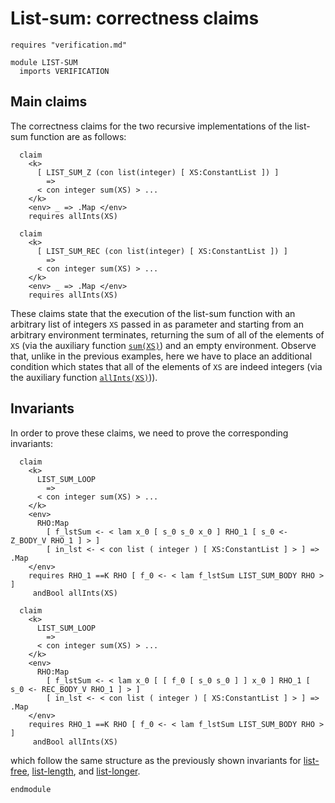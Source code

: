 # List-sum: correctness claims

```k
requires "verification.md"

module LIST-SUM
  imports VERIFICATION
```

## Main claims

The correctness claims for the two recursive implementations of the list-sum
function are as follows:

```k
  claim
    <k>
      [ LIST_SUM_Z (con list(integer) [ XS:ConstantList ]) ]
        =>
      < con integer sum(XS) > ...
    </k>
    <env> _ => .Map </env>
    requires allInts(XS)

  claim
    <k>
      [ LIST_SUM_REC (con list(integer) [ XS:ConstantList ]) ]
        =>
      < con integer sum(XS) > ...
    </k>
    <env> _ => .Map </env>
    requires allInts(XS)
```

These claims state that the execution of the list-sum function with
an arbitrary list of integers `XS` passed in as parameter and starting
from an arbitrary environment terminates, returning the sum of all of
the elements of `XS` (via the auxiliary function
[`sum(XS)`](verification.md#sumxs-calculating-the-sum-of-a-given-list-of-integers-xs))
and an empty environment. Observe that, unlike in the previous examples,
here we have to place an additional condition
which states that all of the elements of `XS` are indeed integers
(via the auxiliary function
[`allInts(XS)`](verification.md#allintsxs-capturing-that-xs-is-a-list-of-integers))).

## Invariants

In order to prove these claims, we need to prove the corresponding
invariants:

```k
  claim
    <k>
      LIST_SUM_LOOP
        =>
      < con integer sum(XS) > ...
    </k>
    <env>
      RHO:Map
        [ f_lstSum <- < lam x_0 [ s_0 s_0 x_0 ] RHO_1 [ s_0 <- Z_BODY_V RHO_1 ] > ]
        [ in_lst <- < con list ( integer ) [ XS:ConstantList ] > ] => .Map
    </env>
    requires RHO_1 ==K RHO [ f_0 <- < lam f_lstSum LIST_SUM_BODY RHO > ]
     andBool allInts(XS)

  claim
    <k>
      LIST_SUM_LOOP
        =>
      < con integer sum(XS) > ...
    </k>
    <env>
      RHO:Map
        [ f_lstSum <- < lam x_0 [ [ f_0 [ s_0 s_0 ] ] x_0 ] RHO_1 [ s_0 <- REC_BODY_V RHO_1 ] > ]
        [ in_lst <- < con list ( integer ) [ XS:ConstantList ] > ] => .Map
    </env>
    requires RHO_1 ==K RHO [ f_0 <- < lam f_lstSum LIST_SUM_BODY RHO > ]
     andBool allInts(XS)
```

which follow the same structure as the previously shown invariants for
[list-free](list-free.md#invariants), [list-length](list-length.md#invariants),
and [list-longer](list.longer.md#invariants).

```k
endmodule
```